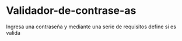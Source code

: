 # Validador-de-contrase-as
Ingresa una contraseña y mediante una serie de requisitos define si es valida 
